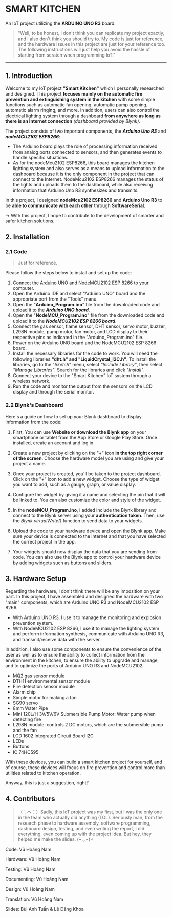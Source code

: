 # **SMART KITCHEN**

An IoT project utilizing the **ARDUINO UNO R3** board.

> "Well, to be honest, I don't think you can replicate my project exactly, and I also don't think you should try to. My code is just for reference, and the hardware issues in this project are just for your reference too. The following instructions will just help you avoid the hassle of starting from scratch when programming IoT."

---

## **1. Introduction**

Welcome to my IoT project **"Smart Kitchen"** which I personally researched and designed. This project **focuses mainly on the automatic fire prevention and extinguishing system in the kitchen** with some simple functions such as automatic fan opening, automatic pump opening, automatic alarm ringing, and more. In addition, users can also control the electrical lighting system through a dashboard **from anywhere as long as there is an Internet connection** *(dashboard provided by Blynk)*.

The project consists of two important components, the ***Arduino Uno R3*** and ***nodeMCU2102 ESP8266***:

- The Arduino board plays the role of processing information received from analog ports connected to sensors, and then generates events to handle specific situations.
- As for the nodeMcu2102 ESP8266, this board manages the kitchen lighting system and also serves as a means to upload information to the dashboard because it is the only component in the project that can connect to the Internet. NodeMcu2102 ESP8266 manages the status of the lights and uploads them to the dashboard, while also receiving information that Arduino Uno R3 synthesizes and transmits.

In this project, I designed **nodeMcu2102 ESP8266** and **Arduino Uno R3** to be **able to communicate with each other** through **SoftwareSerial**.

$\to$ With this project, I hope to contribute to the development of smarter and safer kitchen solutions.

## **2. Installation**

### **2.1 Code**

> Just for reference.

Please follow the steps below to install and set up the code:

1. Connect the [Arduino UNO]() and [NodeMCU2102 ESP 8266]() to your computer.
2. Open the Arduino IDE and select "Arduino UNO" board and the appropriate port from the "Tools" menu.
3. Open the "**Arduino_Program.ino**" file from the downloaded code and upload it to the ***Arduino UNO board.***
4. Open the "**NodeMCU_Program.ino**" file from the downloaded code and upload it to the ***NodeMCU2102 ESP 8266 board***.
5. Connect the gas sensor, flame sensor, DHT sensor, servo motor, buzzer, L298N module, pump motor, fan motor, and LCD display to their respective pins as indicated in the "Arduino_Program.ino" file.
6. Power on the Arduino UNO board and the NodeMCU2102 ESP 8266 board.
7. Install the necessary libraries for the code to work. You will need the following libraries:**"dht.h" and "LiquidCrystal_I2C.h"**. To install the libraries, go to the "*Sketch*" menu, select *"Include Library"*, then select *"Manage Libraries"*. Search for the libraries and click *"Install"*.
8. Connect your device to the "Smart Kitchen" IoT system through a wireless network.
9. Run the code and monitor the output from the sensors on the LCD display and through the serial monitor.

### **2.2 Blynk's Dashboard**

Here's a guide on how to set up your Blynk dashboard to display information from the code:

1. First, You can use **Website or download the Blynk app** on your smartphone or tablet from the App Store or Google Play Store. Once installed, create an account and log in.

2. Create a new project by clicking on the "+" icon **in the top right corner of the screen**. Choose the hardware model you are using and give your project a name.

3. Once your project is created, you'll be taken to the project dashboard. Click on the "+" icon to add a new widget. Choose the type of widget you want to add, such as a gauge, graph, or value display.

4. Configure the widget by giving it a name and selecting the pin that it will be linked to. You can also customize the color and style of the widget.

5. In the **nodeMCU_Program.ino**, i added include the Blynk library and connect to the Blynk server using your **authentication token**. Then, use the *Blynk.virtualWrite()* function to send data to your widgets.

6. Upload the code to your hardware device and open the Blynk app. Make sure your device is connected to the internet and that you have selected the correct project in the app.

7. Your widgets should now display the data that you are sending from code. You can also use the Blynk app to control your hardware device by adding widgets such as buttons and sliders.

## **3. Hardware Setup**

Regarding the hardware, I don't think there will be any imposition on your part. In this project, I have assembled and designed the hardware with two "main" components, which are Arduino UNO R3 and NodeMCU2102 ESP 8266.

- With Arduino UNO R3, I use it to manage the monitoring and explosion prevention system. 
- With NodeMCU2102 ESP 8266, I use it to manage the lighting system and perform information synthesis, communicate with Arduino UNO R3, and transmit/receive data with the server.

In addition, I also use some components to ensure the convenience of the user as well as to ensure the ability to collect information from the environment in the kitchen, to ensure the ability to upgrade and manage, and to optimize the ports of Arduino UNO R3 and NodeMCU2102:

- MQ2 gas sensor module
- DTH11 environmental sensor module
- Fire detection sensor module
- Alarm chip
- Simple motor for making a fan
- SG90 servo
- 8mm Water Pipe
- Mini 120L/H 3V/5V/6V Submersible Pump Motor: Water pump when detecting fire
- L298N module: controls 2 DC motors, which are the submersible pump and the fan
- LCD 1602 Integrated Circuit Board I2C
- LEDs
- Buttons
- IC 74HC595

With these devices, you can build a smart kitchen project for yourself, and of course, these devices will focus on fire prevention and control more than utilities related to kitchen operation.

Anyway, this is just a suggestion, right?

## **4. Contributors**

> （；へ：）Sadly, this IoT project was my first, but I was the only one in the team who actually did anything (LOL). Seriously man, from the research phase to hardware assembly, software programming, dashboard design, testing, and even writing the report, I did everything, even coming up with the project idea. But hey, they helped me make the slides. (¬◡¬)✧

Code: Vũ Hoàng Nam

Hardware: Vũ Hoàng Nam

Testing: Vũ Hoàng Nam

Documenting: Vũ Hoàng Nam

Design: Vũ Hoàng Nam

Translation: Vũ Hoàng Nam

Slides: Bùi Anh Tuấn & Lê Đăng Khoa
